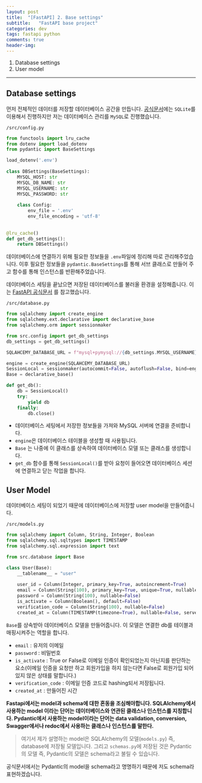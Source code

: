 ```yaml
---
layout: post
title:  "[FastAPI] 2. Base settings"
subtitle:   "FastAPI base project"
categories: dev
tags: fastapi python
comments: true
header-img:
---
```


1. Database settings
2. User model
---

## Database settings

먼저 전체적인 데이터를 저장할 데이터베이스 공간을 만듭니다. [공식문서](https://fastapi.tiangolo.com/ko/tutorial/sql-databases/#create-the-sqlalchemy-parts)에는 `SQLite`를 이용해서 진행하지만 저는 데이터베이스 관리를 `MySQL`로 진행했습니다.   

`/src/config.py`
```python
from functools import lru_cache
from dotenv import load_dotenv
from pydantic import BaseSettings

load_dotenv('.env')
    
class DBSettings(BaseSettings):
    MYSQL_HOST: str
    MYSQL_DB_NAME: str
    MYSQL_USERNAME: str
    MYSQL_PASSWORD: str
    
    class Config:
        env_file = '.env'
        env_file_encoding = 'utf-8'
        
        
@lru_cache()
def get_db_settings():
    return DBSettings()
```

데이터베이스에 연결하기 위해 필요한 정보들을 `.env`파일에 정리해 따로 관리해주었습니다. 이후 필요한 정보들을 `pydantic.BaseSettings`를 통해 서브 클래스로 만들어 주고 함수를 통해 인스턴스를 반환해주었습니다.

데이터베이스 세팅을 끝났으면 저장된 데이터베이스를 불러올 환경을 설정해줍니다. 이는 [FastAPI 공식문서](https://fastapi.tiangolo.com/ko/tutorial/sql-databases/#create-the-sqlalchemy-parts) 를 참고했습니다.

`/src/database.py`
```python
from sqlalchemy import create_engine
from sqlalchemy.ext.declarative import declarative_base
from sqlalchemy.orm import sessionmaker

from src.config import get_db_settings
db_settings = get_db_settings()

SQLAHCEMY_DATABASE_URL = f"mysql+pymysql://{db_settings.MYSQL_USERNAME}:{db_settings.MYSQL_PASSWORD}@{db_settings.MYSQL_HOST}/{db_settings.MYSQL_DB_NAME}"

engine = create_engine(SQLAHCEMY_DATABASE_URL)
SessionLocal = sessionmaker(autocommit=False, autoflush=False, bind=engine)
Base = declarative_base()

def get_db():
    db = SessionLocal()
    try:
        yield db
    finally:
        db.close()
```
- 데이터베이스 세팅에서 저장한 정보들을 가져와 MySQL 서버에 연결을 준비합니다.
- `engine`은 데이터베이스 테이블을 생성할 때 사용됩니다.
- `Base` 는 나중에 이 클래스를 상속하여 데이터베이스 모델 또는 클래스를 생성합니다.
- `get_db` 함수를 통해 `SessionLocal()`를 받아 요청이 들어오면 데이터베이스 세션에 연결하고 닫는 작업을 합니다.


## User Model

데이터베이스 세팅이 되었기 때문에 데이터베이스에 저장할 user model을 만들어줍니다.

`/src/models.py`
```python
from sqlalchemy import Column, String, Integer, Boolean
from sqlalchemy.sql.sqltypes import TIMESTAMP
from sqlalchemy.sql.expression import text

from src.database import Base

class User(Base):
    __tablename__ = "user"
    
    user_id = Column(Integer, primary_key=True, autoincrement=True)
    email = Column(String(100), primary_key=True, unique=True, nullable=False)
    password = Column(String(100), nullable=False)
    is_activate = Column(Boolean(), default=False)
    verification_code = Column(String(100), nullable=False)
    created_at = Column(TIMESTAMP(timezone=True), nullable=False, server_default=text('now()'))
```
`Base`를 상속받아 데이터베이스 모델을 만들어줍니다. 이 모델은 연결한 db를 테이블과 매핑시켜주는 역할을 합니다.
- `email` : 유저의 이메일
- `password` : 비밀번호
- `is_activate` : True or False로 이메일 인증이 확인되었는지 아닌지를 판단하는 요소(이메일 인증을 요청만 하고 회원가입을 하지 않는다면 False로 회원가입 되어있지 않은 상태를 말합니다.)
- `verification_code` : 이메일 인증 코드로 hashing되서 저장됩니다.
- `created_at` : 만들어진 시간

**Fastapi에서는 model과 schema에 대한 혼동을 조심해야합니다.
SQLAlchemy에서 사용하는 model 이라는 단어는 데이터베이스와 연관된 클래스나 인스턴스를 지칭합니다. Pydantic에서 사용하는 model이라는 단어는 data validation, conversion, Swagger에서나 redoc에서 사용하는 클래스나 인스턴스를 말한다.**
> 여기서 제가 설명하는 model은 SQLAlchemy의 모델(`models.py`) 즉, database에 저장될 모델입니다. 그리고 `schemas.py`에 저장된 것은 Pydantic의 모델 즉, Pydantic의 모델은 schema라고 불릴 수 있습니다.

공식문서에서는 Pydantic의 model을 schema라고 명명하기 때문에 저도 schema라 표현하겠습니다.
